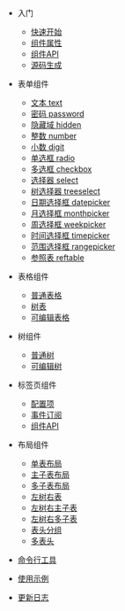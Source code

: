 * 入门

  * [快速开始](quickstart.md)
  * [组件属性](comp-props.md)
  * [组件API](comp-api.md)
  * [源码生成](comp-src.md)

* 表单组件

  * [文本 text](form/text.md)
  * [密码 password](form/password.md)
  * [隐藏域 hidden](form/hidden.md)
  * [整数 number](form/number.md)
  * [小数 digit](form/digit.md)
  * [单选框 radio](form/radio.md)
  * [多选框 checkbox](form/checkbox.md)
  * [选择器 select](form/select.md)
  * [树选择器 treeselect](form/treeselect.md)
  * [日期选择框 datepicker](form/datepicker.md)
  * [月选择框 monthpicker](form/monthpicker.md)
  * [周选择框 weekpicker](form/weekpicker.md)
  * [时间选择框 timepicker](form/timepicker.md)
  * [范围选择框 rangepicker](form/rangepicker.md)
  * [参照表 reftable](form/reftable.md)

* 表格组件

  * [普通表格](table/normal.md)
  * [树表](table/treetable.md)
  * [可编辑表格](table/editable.md)

* 树组件

  * [普通树](tree/normal.md)
  * [可编辑树](tree/editable.md)

* 标签页组件

  * [配置项](tabs/config.md)
  * [事件订阅](tabs/events.md)
  * [组件API](tabs/api.md)

* 布局组件

  * [单表布局](layout/table.md)
  * [主子表布局](layout/child.md)
  * [多子表布局](layout/children.md)
  * [左树右表](layout/ltreertable.md)
  * [左树右主子表](layout/ltreerchild.md)
  * [左树右多子表](layout/ltreerchildren.md)
  * [表头分组](layout/hgroup.md)
  * [多表头](layout/multiheaders.md)

* [命令行工具](cli.md)
* [使用示例](examples.md)
* [更新日志](changelog.md)
